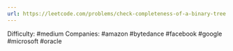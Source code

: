 ```yaml
---
url: https://leetcode.com/problems/check-completeness-of-a-binary-tree
---
```


Difficulty: #medium
Companies: #amazon #bytedance #facebook #google #microsoft #oracle